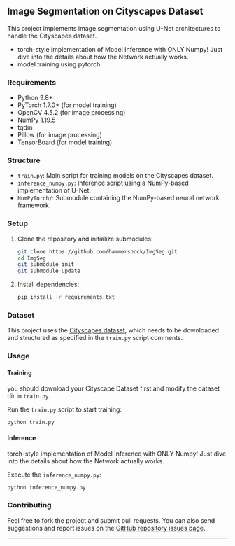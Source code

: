 ## Image Segmentation on Cityscapes Dataset

This project implements image segmentation using U-Net architectures to handle the Cityscapes dataset. 

- torch-style implementation of Model Inference with ONLY Numpy!
  Just dive into the details about how the Network actually works.
- model training using pytorch.

### Requirements

- Python 3.8+
- PyTorch 1.7.0+ (for model training)
- OpenCV 4.5.2 (for image processing)
- NumPy 1.19.5
- tqdm
- Pillow (for image processing)
- TensorBoard (for model training)

### Structure

- `train.py`: Main script for training models on the Cityscapes dataset.
- `inference_numpy.py`: Inference script using a NumPy-based implementation of U-Net.
- `NumPyTorch/`: Submodule containing the NumPy-based neural network framework.

### Setup

1. Clone the repository and initialize submodules:
   ```bash
   git clone https://github.com/hammershock/ImgSeg.git
   cd ImgSeg
   git submodule init
   git submodule update
   ```

2. Install dependencies:
   ```bash
   pip install -r requirements.txt
   ```

### Dataset

This project uses the [Cityscapes dataset](https://www.cityscapes-dataset.com/), which needs to be downloaded and structured as specified in the `train.py` script comments.

### Usage

#### Training
you should download your Cityscape Dataset first and modify the dataset dir in `train.py`.

Run the `train.py` script to start training:
```bash
python train.py
```

#### Inference

torch-style implementation of Model Inference with ONLY Numpy!
Just dive into the details about how the Network actually works.

Execute the `inference_numpy.py`:
```bash
python inference_numpy.py
```

### Contributing

Feel free to fork the project and submit pull requests. You can also send suggestions and report issues on the [GitHub repository issues page](https://github.com/hammershock/ImgSeg/issues).

---

